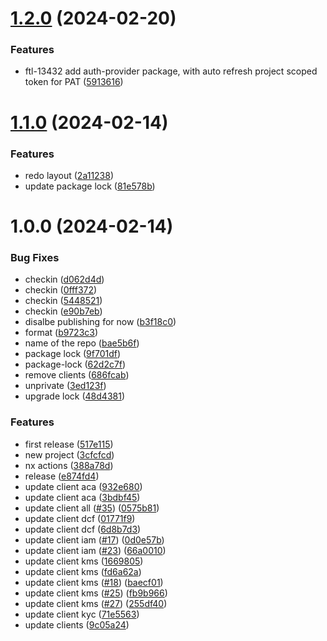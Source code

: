 # [1.2.0](https://github.com/affinidi/tdk/compare/@affinidi/tdk-client-kyc-v1.1.0...@affinidi/tdk-client-kyc-v1.2.0) (2024-02-20)


### Features

* ftl-13432 add auth-provider package, with auto refresh project scoped token for PAT ([5913616](https://github.com/affinidi/tdk/commit/5913616ba9364c4db04e668ce15431259741d63e))

# [1.1.0](https://github.com/affinidi/tdk/compare/@affinidi/tdk-client-kyc-v1.0.0...@affinidi/tdk-client-kyc-v1.1.0) (2024-02-14)


### Features

* redo layout ([2a11238](https://github.com/affinidi/tdk/commit/2a11238a61236fada32f799145af3d921e103d49))
* update package lock ([81e578b](https://github.com/affinidi/tdk/commit/81e578b27f5420878c7c9c402bc1ee778e3abb65))

# 1.0.0 (2024-02-14)


### Bug Fixes

* checkin ([d062d4d](https://github.com/affinidi/tdk/commit/d062d4db6d86b6f5f0fbbfb5976208e771192a15))
* checkin ([0fff372](https://github.com/affinidi/tdk/commit/0fff372316c1d43210f60321448ebc58d782c75d))
* checkin ([5448521](https://github.com/affinidi/tdk/commit/5448521a2279127910194fb00c3944f200c15cfa))
* checkin ([e90b7eb](https://github.com/affinidi/tdk/commit/e90b7eb93d829d9e8b9cfb7217f94bb0fff0b5d4))
* disalbe publishing for now ([b3f18c0](https://github.com/affinidi/tdk/commit/b3f18c0387b654e12bb93e05e3848e4fa8ea3995))
* format ([b9723c3](https://github.com/affinidi/tdk/commit/b9723c3a15882c45bdedf702c19a63c4aced6370))
* name of the repo ([bae5b6f](https://github.com/affinidi/tdk/commit/bae5b6f11ec14f04cbb6fb7e392c6722af558a55))
* package lock ([9f701df](https://github.com/affinidi/tdk/commit/9f701df874ff65f3aa614e7011cf004a0e7af5a7))
* package-lock ([62d2c7f](https://github.com/affinidi/tdk/commit/62d2c7f3ef139c3092446016043c1c720c7e9904))
* remove clients ([686fcab](https://github.com/affinidi/tdk/commit/686fcab48591889d698516b45d1ff1215f75e679))
* unprivate ([3ed123f](https://github.com/affinidi/tdk/commit/3ed123f615e6c59f55fb8abbd6de258da200caa0))
* upgrade lock ([48d4381](https://github.com/affinidi/tdk/commit/48d4381997af25830e261bd6eadff1803acf0094))


### Features

* first release ([517e115](https://github.com/affinidi/tdk/commit/517e1157a3f2dba79e20fc36f26db07454e5c0bc))
* new project ([3cfcfcd](https://github.com/affinidi/tdk/commit/3cfcfcdc95fa635529a97f928fd6e46d498333c8))
* nx actions ([388a78d](https://github.com/affinidi/tdk/commit/388a78dd6f773bb72e2fb1212ebe00d9b3f1ddc3))
* release ([e874fd4](https://github.com/affinidi/tdk/commit/e874fd460adc0598e2081d0b59aec2029d4814e3))
* update client aca ([932e680](https://github.com/affinidi/tdk/commit/932e680de2f744684bedfef56285a38b87bf0fe8))
* update client aca ([3bdbf45](https://github.com/affinidi/tdk/commit/3bdbf458790624c240f292d5302368f36c67ae1e))
* update client all ([#35](https://github.com/affinidi/tdk/issues/35)) ([0575b81](https://github.com/affinidi/tdk/commit/0575b81ccd041409328b39f2f418adf526c45148))
* update client dcf ([01771f9](https://github.com/affinidi/tdk/commit/01771f91fefd6d3302be2d961b0da87040f0c2ac))
* update client dcf ([6d8b7d3](https://github.com/affinidi/tdk/commit/6d8b7d378b11e0aa59769f0e315e90df3f6f931c))
* update client iam ([#17](https://github.com/affinidi/tdk/issues/17)) ([0d0e57b](https://github.com/affinidi/tdk/commit/0d0e57b4ab18345718426d06b67e1a11a7dee3ae))
* update client iam ([#23](https://github.com/affinidi/tdk/issues/23)) ([66a0010](https://github.com/affinidi/tdk/commit/66a001014dea0d582512cd5d005da1e49438a165))
* update client kms ([1669805](https://github.com/affinidi/tdk/commit/16698054d5f670dd97beda0834c5fc35a37152ab))
* update client kms ([fd6a62a](https://github.com/affinidi/tdk/commit/fd6a62ae3aa8f3a42e3b7e58ebbbc0f702306abe))
* update client kms ([#18](https://github.com/affinidi/tdk/issues/18)) ([baecf01](https://github.com/affinidi/tdk/commit/baecf01fd61e721c4637dcdb724dd251b713d928))
* update client kms ([#25](https://github.com/affinidi/tdk/issues/25)) ([fb9b966](https://github.com/affinidi/tdk/commit/fb9b966b1e0f278f5f673ba78c8f270606ad7398))
* update client kms ([#27](https://github.com/affinidi/tdk/issues/27)) ([255df40](https://github.com/affinidi/tdk/commit/255df40f4be3e3a0fe6a1703f8ff5947b04869d7))
* update client kyc ([71e5563](https://github.com/affinidi/tdk/commit/71e556394c207b5addc398a83b312e38c7c9f412))
* update clients ([9c05a24](https://github.com/affinidi/tdk/commit/9c05a24f31e99a19f97103ffa27c7a7f6882aeb5))
